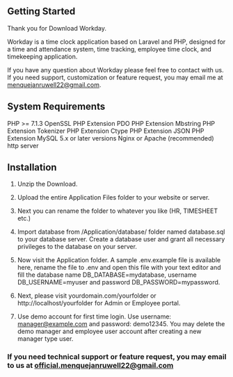 ## Getting Started

Thank you for Download Workday. 

Workday is a time clock application based on Laravel and PHP, designed for a time and attendance system, time tracking, employee time clock, and timekeeping application.

If you have any question about Workday please feel free to contact with us. 
If you need support, customization or feature request, you may email me at menquejanruwell22@gmail.com.

## System Requirements

PHP >= 7.1.3
OpenSSL PHP Extension
PDO PHP Extension
Mbstring PHP Extension
Tokenizer PHP Extension
Ctype PHP Extension
JSON PHP Extension
MySQL 5.x or later versions
Nginx or Apache (recommended) http server

## Installation

1. Unzip the Download.

2. Upload the entire Application Files folder to your website or server.

3. Next you can rename the folder to whatever you like (HR, TIMESHEET etc.)

4. Import database from /Application/database/ folder named database.sql to your database server. Create a database user and grant all necessary privileges to the database on your server.

5. Now visit the Application folder. A sample .env.example file is available here, rename the file to .env and 
   open this file with your text editor and fill the database name DB_DATABASE=mydatabase, username DB_USERNAME=myuser and password DB_PASSWORD=mypassword.

6. Next, please visit yourdomain.com/yourfolder or http://localhost/yourfolder for Admin or Employee portal.

7. Use demo account for first time login. Use username: manager@example.com and password: demo12345. You may delete the demo manager and employee user account after creating a new manager type user.


### If you need technical support or feature request, you may email to us at official.menquejanruwell22@gmail.com
